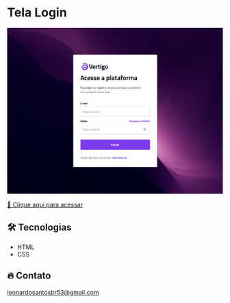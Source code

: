 # Tela Login

![preview](./.github/preview.png)


[🔗 Clique aqui para acessar](https://leonardo21042006.github.io/Tela-Login-7/)

## 🛠️ Tecnologias 

- HTML
- CSS


## 🔥 Contato

leonardosantosbr53@gmail.com